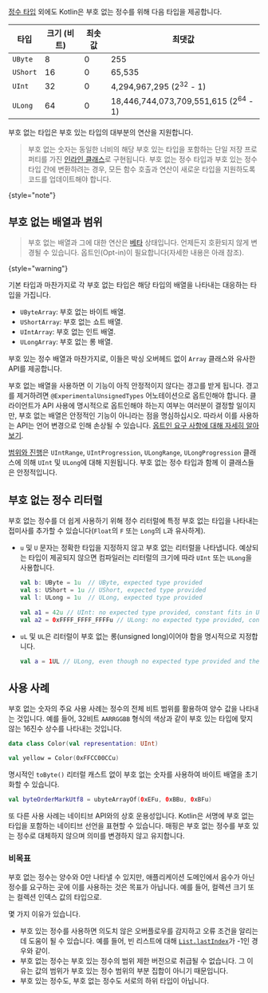[//]: # (title: 부호 없는 정수 타입)

[정수 타입](numbers.md#integer-types) 외에도 Kotlin은 부호 없는 정수를 위해 다음 타입을 제공합니다.

| 타입     | 크기 (비트) | 최솟값 | 최댓값                                       |
|----------|-------------|-----------|-------------------------------------------------|
| `UByte`  | 8           | 0         | 255                                             |
| `UShort` | 16          | 0         | 65,535                                          |
| `UInt`   | 32          | 0         | 4,294,967,295 (2<sup>32</sup> - 1)              |
| `ULong`  | 64          | 0         | 18,446,744,073,709,551,615 (2<sup>64</sup> - 1) |

부호 없는 타입은 부호 있는 타입의 대부분의 연산을 지원합니다.

> 부호 없는 숫자는 동일한 너비의 해당 부호 있는 타입을 포함하는 단일 저장 프로퍼티를 가진 [인라인 클래스](inline-classes.md)로 구현됩니다.
> 부호 없는 정수 타입과 부호 있는 정수 타입 간에 변환하려는 경우, 모든 함수 호출과 연산이 새로운 타입을 지원하도록 코드를 업데이트해야 합니다.
>
{style="note"}

## 부호 없는 배열과 범위

> 부호 없는 배열과 그에 대한 연산은 [베타](components-stability.md) 상태입니다. 언제든지 호환되지 않게 변경될 수 있습니다.
> 옵트인(Opt-in)이 필요합니다(자세한 내용은 아래 참조).
>
{style="warning"}

기본 타입과 마찬가지로 각 부호 없는 타입은 해당 타입의 배열을 나타내는 대응하는 타입을 가집니다.

*   `UByteArray`: 부호 없는 바이트 배열.
*   `UShortArray`: 부호 없는 쇼트 배열.
*   `UIntArray`: 부호 없는 인트 배열.
*   `ULongArray`: 부호 없는 롱 배열.

부호 있는 정수 배열과 마찬가지로, 이들은 박싱 오버헤드 없이 `Array` 클래스와 유사한 API를 제공합니다.

부호 없는 배열을 사용하면 이 기능이 아직 안정적이지 않다는 경고를 받게 됩니다.
경고를 제거하려면 `@ExperimentalUnsignedTypes` 어노테이션으로 옵트인해야 합니다.
클라이언트가 API 사용에 명시적으로 옵트인해야 하는지 여부는 여러분이 결정할 일이지만, 부호 없는 배열은 안정적인 기능이 아니라는 점을 명심하십시오. 따라서 이를 사용하는 API는 언어 변경으로 인해 손상될 수 있습니다.
[옵트인 요구 사항에 대해 자세히 알아보기](opt-in-requirements.md).

[범위와 진행](ranges.md)은 `UIntRange`, `UIntProgression`, `ULongRange`, `ULongProgression` 클래스에 의해 `UInt` 및 `ULong`에 대해 지원됩니다. 부호 없는 정수 타입과 함께 이 클래스들은 안정적입니다.

## 부호 없는 정수 리터럴

부호 없는 정수를 더 쉽게 사용하기 위해 정수 리터럴에 특정 부호 없는 타입을 나타내는 접미사를 추가할 수 있습니다(`Float`의 `F` 또는 `Long`의 `L`과 유사하게).

*   `u` 및 `U` 문자는 정확한 타입을 지정하지 않고 부호 없는 리터럴을 나타냅니다.
    예상되는 타입이 제공되지 않으면 컴파일러는 리터럴의 크기에 따라 `UInt` 또는 `ULong`을 사용합니다.

    ```kotlin
    val b: UByte = 1u  // UByte, expected type provided
    val s: UShort = 1u // UShort, expected type provided
    val l: ULong = 1u  // ULong, expected type provided
  
    val a1 = 42u // UInt: no expected type provided, constant fits in UInt
    val a2 = 0xFFFF_FFFF_FFFFu // ULong: no expected type provided, constant doesn't fit in UInt
    ```

*   `uL` 및 `UL`은 리터럴이 부호 없는 롱(unsigned long)이어야 함을 명시적으로 지정합니다.

    ```kotlin
    val a = 1UL // ULong, even though no expected type provided and the constant fits into UInt
    ```

## 사용 사례

부호 없는 숫자의 주요 사용 사례는 정수의 전체 비트 범위를 활용하여 양수 값을 나타내는 것입니다.
예를 들어, 32비트 `AARRGGBB` 형식의 색상과 같이 부호 있는 타입에 맞지 않는 16진수 상수를 나타내는 것입니다.

```kotlin
data class Color(val representation: UInt)

val yellow = Color(0xFFCC00CCu)
```

명시적인 `toByte()` 리터럴 캐스트 없이 부호 없는 숫자를 사용하여 바이트 배열을 초기화할 수 있습니다.

```kotlin
val byteOrderMarkUtf8 = ubyteArrayOf(0xEFu, 0xBBu, 0xBFu)
```

또 다른 사용 사례는 네이티브 API와의 상호 운용성입니다. Kotlin은 서명에 부호 없는 타입을 포함하는 네이티브 선언을 표현할 수 있습니다. 매핑은 부호 없는 정수를 부호 있는 정수로 대체하지 않으며 의미를 변경하지 않고 유지합니다.

### 비목표

부호 없는 정수는 양수와 0만 나타낼 수 있지만, 애플리케이션 도메인에서 음수가 아닌 정수를 요구하는 곳에 이를 사용하는 것은 목표가 아닙니다. 예를 들어, 컬렉션 크기 또는 컬렉션 인덱스 값의 타입으로.

몇 가지 이유가 있습니다.

*   부호 있는 정수를 사용하면 의도치 않은 오버플로우를 감지하고 오류 조건을 알리는 데 도움이 될 수 있습니다. 예를 들어, 빈 리스트에 대해 [`List.lastIndex`](https://kotlinlang.org/api/latest/jvm/stdlib/kotlin.collections/last-index.html)가 -1인 경우와 같이.
*   부호 없는 정수는 부호 있는 정수의 범위 제한 버전으로 취급될 수 없습니다. 그 이유는 값의 범위가 부호 있는 정수 범위의 부분 집합이 아니기 때문입니다.
*   부호 있는 정수도, 부호 없는 정수도 서로의 하위 타입이 아닙니다.